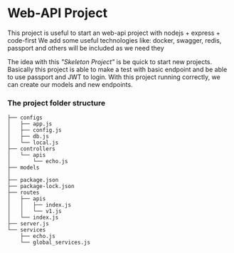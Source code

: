 # Web-API Project

This project is useful to start an web-api project with nodejs + express + code-first
We add some useful technologies like: docker, swagger, redis, passport and others will be included as we need they

The idea with this _"Skeleton Project"_ is be quick to start new projects.
Basically this project is able to make a test with basic endpoint and be able to use passport and JWT to login.
With this project running correctly, we can create our models and new endpoints.

### The project folder structure
```
├── configs
│   ├── app.js
│   ├── config.js
│   ├── db.js
│   └── local.js
├── controllers
│   └── apis
│       └── echo.js
├── models
│
├── package.json
├── package-lock.json
├── routes
│   ├── apis
│   │   ├── index.js
│   │   └── v1.js
│   └── index.js
├── server.js
└── services
    ├── echo.js
    └── global_services.js
```